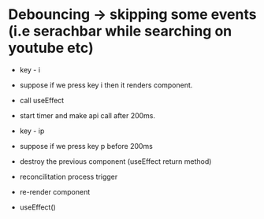 # Debouncing -> skipping some events (i.e serachbar while searching on youtube etc)

- key - i
- suppose if we press key i then it renders component.
- call useEffect
- start timer and make api call after 200ms.

- key - ip
- suppose if we press key p before 200ms 
- destroy the previous component (useEffect return method)
- reconcilitation process trigger
- re-render component
- useEffect()